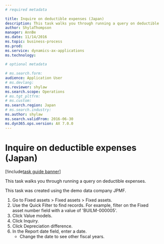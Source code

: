 ```yaml
--- 
# required metadata 
 
title: Inquire on deductible expenses (Japan)
description: This task walks you through running a query on deductible expenses. 
author: ShylaThompson
manager: AnnBe 
ms.date: 11/14/2016
ms.topic: business-process 
ms.prod:  
ms.service: dynamics-ax-applications 
ms.technology:  
 
# optional metadata 
 
# ms.search.form:   
audience: Application User 
# ms.devlang:  
ms.reviewer: shylaw
ms.search.scope: Operations 
# ms.tgt_pltfrm:  
# ms.custom:  
ms.search.region: Japan
# ms.search.industry: 
ms.author: shylaw
ms.search.validFrom: 2016-06-30 
ms.dyn365.ops.version: AX 7.0.0 
---
```

# Inquire on deductible expenses (Japan)

[!include[task guide banner](../../includes/task-guide-banner.md)]

This task walks you through running a query on deductible expenses.



This task was created using the demo data company JPMF.



1. Go to Fixed assets > Fixed assets > Fixed assets.
2. Use the Quick Filter to find records. For example, filter on the Fixed asset number field with a value of 'BUILM-000005'.
3. Click Value models.
4. Click Inquiry.
5. Click Depreciation difference.
6. In the Report date field, enter a date.
    * Change the date to see other fiscal years.  

